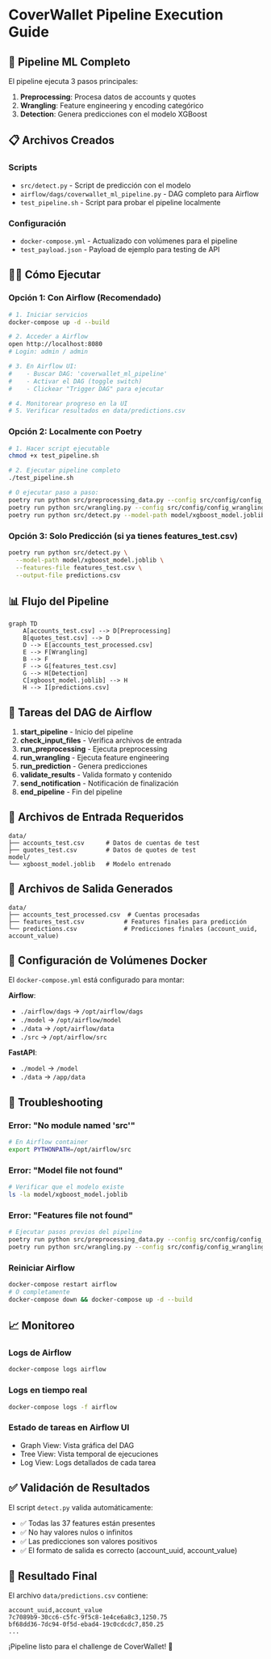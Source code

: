 # CoverWallet Pipeline Execution Guide

## 🚀 Pipeline ML Completo

El pipeline ejecuta 3 pasos principales:
1. **Preprocessing**: Procesa datos de accounts y quotes
2. **Wrangling**: Feature engineering y encoding categórico
3. **Detection**: Genera predicciones con el modelo XGBoost

## 📋 Archivos Creados

### Scripts
- `src/detect.py` - Script de predicción con el modelo
- `airflow/dags/coverwallet_ml_pipeline.py` - DAG completo para Airflow
- `test_pipeline.sh` - Script para probar el pipeline localmente

### Configuración
- `docker-compose.yml` - Actualizado con volúmenes para el pipeline
- `test_payload.json` - Payload de ejemplo para testing de API

## 🏃‍♂️ Cómo Ejecutar

### Opción 1: Con Airflow (Recomendado)

```bash
# 1. Iniciar servicios
docker-compose up -d --build

# 2. Acceder a Airflow
open http://localhost:8080
# Login: admin / admin

# 3. En Airflow UI:
#    - Buscar DAG: 'coverwallet_ml_pipeline'
#    - Activar el DAG (toggle switch)
#    - Clickear "Trigger DAG" para ejecutar

# 4. Monitorear progreso en la UI
# 5. Verificar resultados en data/predictions.csv
```

### Opción 2: Localmente con Poetry

```bash
# 1. Hacer script ejecutable
chmod +x test_pipeline.sh

# 2. Ejecutar pipeline completo
./test_pipeline.sh

# O ejecutar paso a paso:
poetry run python src/preprocessing_data.py --config src/config/config_preprocess.yaml --dataset test
poetry run python src/wrangling.py --config src/config/config_wrangling.yaml --dataset test
poetry run python src/detect.py --model-path model/xgboost_model.joblib --features-file features_test.csv --output-file predictions.csv
```

### Opción 3: Solo Predicción (si ya tienes features_test.csv)

```bash
poetry run python src/detect.py \
  --model-path model/xgboost_model.joblib \
  --features-file features_test.csv \
  --output-file predictions.csv
```

## 📊 Flujo del Pipeline

```mermaid
graph TD
    A[accounts_test.csv] --> D[Preprocessing]
    B[quotes_test.csv] --> D
    D --> E[accounts_test_processed.csv]
    E --> F[Wrangling]
    B --> F
    F --> G[features_test.csv]
    G --> H[Detection]
    C[xgboost_model.joblib] --> H
    H --> I[predictions.csv]
```

## 🎯 Tareas del DAG de Airflow

1. **start_pipeline** - Inicio del pipeline
2. **check_input_files** - Verifica archivos de entrada
3. **run_preprocessing** - Ejecuta preprocessing
4. **run_wrangling** - Ejecuta feature engineering
5. **run_prediction** - Genera predicciones
6. **validate_results** - Valida formato y contenido
7. **send_notification** - Notificación de finalización
8. **end_pipeline** - Fin del pipeline

## 📁 Archivos de Entrada Requeridos

```
data/
├── accounts_test.csv      # Datos de cuentas de test
├── quotes_test.csv        # Datos de quotes de test
model/
└── xgboost_model.joblib   # Modelo entrenado
```

## 📁 Archivos de Salida Generados

```
data/
├── accounts_test_processed.csv  # Cuentas procesadas
├── features_test.csv           # Features finales para predicción
└── predictions.csv             # Predicciones finales (account_uuid, account_value)
```

## 🔧 Configuración de Volúmenes Docker

El `docker-compose.yml` está configurado para montar:

**Airflow**:
- `./airflow/dags` → `/opt/airflow/dags`
- `./model` → `/opt/airflow/model`
- `./data` → `/opt/airflow/data`
- `./src` → `/opt/airflow/src`

**FastAPI**:
- `./model` → `/model`
- `./data` → `/app/data`

## 🐛 Troubleshooting

### Error: "No module named 'src'"
```bash
# En Airflow container
export PYTHONPATH=/opt/airflow/src
```

### Error: "Model file not found"
```bash
# Verificar que el modelo existe
ls -la model/xgboost_model.joblib
```

### Error: "Features file not found"
```bash
# Ejecutar pasos previos del pipeline
poetry run python src/preprocessing_data.py --config src/config/config_preprocess.yaml --dataset test
poetry run python src/wrangling.py --config src/config/config_wrangling.yaml --dataset test
```

### Reiniciar Airflow
```bash
docker-compose restart airflow
# O completamente
docker-compose down && docker-compose up -d --build
```

## 📈 Monitoreo

### Logs de Airflow
```bash
docker-compose logs airflow
```

### Logs en tiempo real
```bash
docker-compose logs -f airflow
```

### Estado de tareas en Airflow UI
- Graph View: Vista gráfica del DAG
- Tree View: Vista temporal de ejecuciones
- Log View: Logs detallados de cada tarea

## ✅ Validación de Resultados

El script `detect.py` valida automáticamente:
- ✅ Todas las 37 features están presentes
- ✅ No hay valores nulos o infinitos
- ✅ Las predicciones son valores positivos
- ✅ El formato de salida es correcto (account_uuid, account_value)

## 🎉 Resultado Final

El archivo `data/predictions.csv` contiene:
```csv
account_uuid,account_value
7c7089b9-30cc6-c5fc-9f5c8-1e4ce6a8c3,1250.75
bf68dd36-7dc94-0f5d-ebad4-19c0cdcdc7,850.25
...
```

¡Pipeline listo para el challenge de CoverWallet! 🚀
